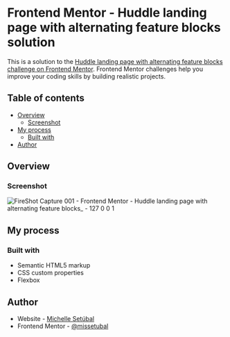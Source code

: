 # Frontend Mentor - Huddle landing page with alternating feature blocks solution

This is a solution to the [Huddle landing page with alternating feature blocks challenge on Frontend Mentor](https://www.frontendmentor.io/challenges/huddle-landing-page-with-alternating-feature-blocks-5ca5f5981e82137ec91a5100). Frontend Mentor challenges help you improve your coding skills by building realistic projects. 

## Table of contents

- [Overview](#overview)
  - [Screenshot](#screenshot)
- [My process](#my-process)
  - [Built with](#built-with)
- [Author](#author)

## Overview

### Screenshot
![FireShot Capture 001 - Frontend Mentor - Huddle landing page with alternating feature blocks_ - 127 0 0 1](https://user-images.githubusercontent.com/76619995/161082159-da9a8e24-01a5-4f07-8e25-83bc12b9fc06.png)


## My process

### Built with

- Semantic HTML5 markup
- CSS custom properties
- Flexbox

## Author

- Website - [Michelle Setúbal](https://www.linkedin.com/in/michelle-setubal)
- Frontend Mentor - [@missetubal](https://www.frontendmentor.io/profile/missetubal)
